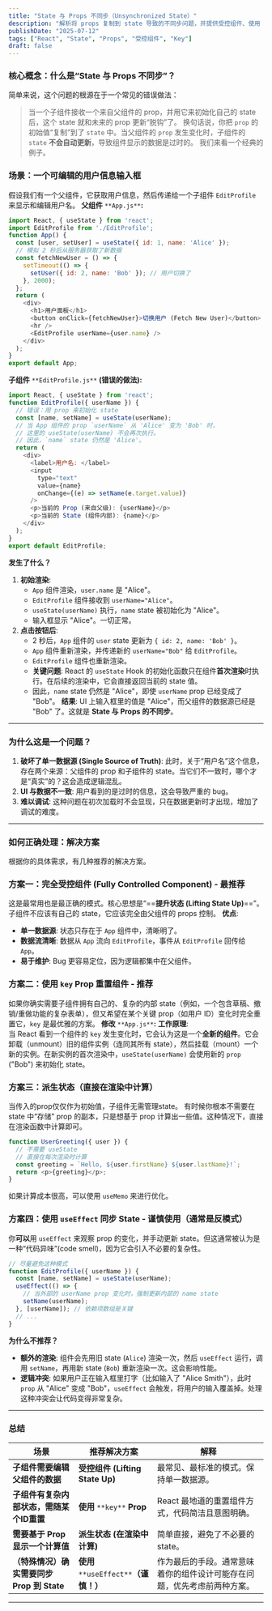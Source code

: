 ```yaml
---
title: "State 与 Props 不同步（Unsynchronized State）"
description: "解析将 props 复制到 state 导致的不同步问题，并提供受控组件、使用 key 强制重置、派生值渲染与 useEffect 同步（谨慎）等解决方案。"
publishDate: "2025-07-12"
tags: ["React", "State", "Props", "受控组件", "Key"]
draft: false
---
```

### 核心概念：什么是“State 与 Props 不同步”？
简单来说，这个问题的根源在于一个常见的错误做法：

> 当一个子组件接收一个来自父组件的 prop，并用它来初始化自己的 state 后，这个 state 就和未来的 prop 更新“脱钩”了。
换句话说，你把 `prop` 的初始值“复制”到了 `state` 中。当父组件的 `prop` 发生变化时，子组件的 `state` **不会自动更新**，导致组件显示的数据是过时的。
我们来看一个经典的例子。
### 场景：一个可编辑的用户信息输入框
假设我们有一个父组件，它获取用户信息，然后传递给一个子组件 `EditProfile` 来显示和编辑用户名。
**父组件** `**App.js**`**:**
```JavaScript
import React, { useState } from 'react';
import EditProfile from './EditProfile';
function App() {
  const [user, setUser] = useState({ id: 1, name: 'Alice' });
  // 模拟 2 秒后从服务器获取了新数据
  const fetchNewUser = () => {
    setTimeout(() => {
      setUser({ id: 2, name: 'Bob' }); // 用户切换了
    }, 2000);
  };
  return (
    <div>
      <h1>用户面板</h1>
      <button onClick={fetchNewUser}>切换用户 (Fetch New User)</button>
      <hr />
      <EditProfile userName={user.name} />
    </div>
  );
}
export default App;
```
**子组件** `**EditProfile.js**` **(错误的做法):**
```JavaScript
import React, { useState } from 'react';
function EditProfile({ userName }) {
  // 错误：用 prop 来初始化 state
  const [name, setName] = useState(userName);
  // 当 App 组件的 prop `userName` 从 'Alice' 变为 'Bob' 时，
  // 这里的 useState(userName) 不会再次执行。
  // 因此，`name` state 仍然是 'Alice'。
  return (
    <div>
      <label>用户名: </label>
      <input
        type="text"
        value={name}
        onChange={(e) => setName(e.target.value)}
      />
      <p>当前的 Prop (来自父级): {userName}</p>
      <p>当前的 State (组件内部): {name}</p>
    </div>
  );
}
export default EditProfile;
```
**发生了什么？**
1. **初始渲染**:
    - `App` 组件渲染，`user.name` 是 "Alice"。
    - `EditProfile` 组件接收到 `userName="Alice"`。
    - `useState(userName)` 执行，`name` state 被初始化为 "Alice"。
    - 输入框显示 "Alice"。一切正常。
2. **点击按钮后**:
    - 2 秒后，`App` 组件的 `user` state 更新为 `{ id: 2, name: 'Bob' }`。
    - `App` 组件重新渲染，并传递新的 `userName="Bob"` 给 `EditProfile`。
    - `EditProfile` 组件也重新渲染。
    - **关键问题**: React 的 `useState` Hook 的初始化函数只在组件**首次渲染**时执行。在后续的渲染中，它会直接返回当前的 state 值。
    - 因此，`name` state 仍然是 "Alice"，即使 `userName` prop 已经变成了 "Bob"。
**结果**: UI 上输入框里的值是 "Alice"，而父组件的数据源已经是 "Bob" 了。这就是 **State 与 Props 的不同步**。
---
### 为什么这是一个问题？
1. **破坏了单一数据源 (Single Source of Truth)**: 此时，关于“用户名”这个信息，存在两个来源：父组件的 prop 和子组件的 state。当它们不一致时，哪个才是“真实”的？这会造成逻辑混乱。
2. **UI 与数据不一致**: 用户看到的是过时的信息，这会导致严重的 bug。
3. **难以调试**: 这种问题在初次加载时不会显现，只在数据更新时才出现，增加了调试的难度。
---
### 如何正确处理：解决方案
根据你的具体需求，有几种推荐的解决方案。
### 方案一：完全受控组件 (Fully Controlled Component) - 最推荐
这是最常用也是最正确的模式。核心思想是“==**提升状态 (Lifting State Up)**==”。子组件不应该有自己的 state，它应该完全由父组件的 props 控制。
**优点**:
- **单一数据源**: 状态只存在于 `App` 组件中，清晰明了。
- **数据流清晰**: 数据从 `App` 流向 `EditProfile`，事件从 `EditProfile` 回传给 `App`。
- **易于维护**: Bug 更容易定位，因为逻辑都集中在父组件。
### 方案二：使用 `key` Prop 重置组件 - 推荐
如果你确实需要子组件拥有自己的、复杂的内部 state（例如，一个包含草稿、撤销/重做功能的复杂表单），但又希望在某个关键 prop（如用户 ID）变化时完全重置它，`key` 是最优雅的方案。
**修改** `**App.js**`**:**
**工作原理**:  
当 React 看到一个组件的 `key` 发生变化时，它会认为这是一个**全新的组件**。它会卸载（unmount）旧的组件实例（连同其所有 state），然后挂载（mount）一个新的实例。在新实例的首次渲染中，`useState(userName)` 会使用新的 `prop` ("Bob") 来初始化 state。
### 方案三：派生状态（直接在渲染中计算）
当传入的prop仅仅作为初始值，子组件无需管理state。
有时候你根本不需要在 state 中“存储” prop 的副本，只是想基于 prop 计算出一些值。这种情况下，直接在渲染函数中计算即可。
```JavaScript
function UserGreeting({ user }) {
  // 不需要 useState
  // 直接在每次渲染时计算
  const greeting = `Hello, ${user.firstName} ${user.lastName}!`;
  return <p>{greeting}</p>;
}
```
如果计算成本很高，可以使用 `useMemo` 来进行优化。
### 方案四：使用 `useEffect` 同步 State - 谨慎使用（通常是反模式）
你**可以**用 `useEffect` 来观察 prop 的变化，并手动更新 state。但这通常被认为是一种“代码异味”(code smell)，因为它会引入不必要的复杂性。
```JavaScript
// 尽量避免这种模式
function EditProfile({ userName }) {
  const [name, setName] = useState(userName);
  useEffect(() => {
    // 当外部的 userName prop 变化时，强制更新内部的 name state
    setName(userName);
  }, [userName]); // 依赖项数组是关键
  // ...
}
```
**为什么不推荐？**
- **额外的渲染**: 组件会先用旧 state (`Alice`) 渲染一次，然后 `useEffect` 运行，调用 `setName`，再用新 state (`Bob`) 重新渲染一次。这会影响性能。
- **逻辑冲突**: 如果用户正在输入框里打字（比如输入了 "Alice Smith"），此时 `prop` 从 "Alice" 变成 "Bob"，`useEffect` 会触发，将用户的输入覆盖掉。处理这种冲突会让代码变得非常复杂。
---
### 总结
|场景|推荐解决方案|解释|
|---|---|---|
|**子组件需要编辑父组件的数据**|**受控组件 (Lifting State Up)**|最常见、最标准的模式。保持单一数据源。|
|**子组件有复杂内部状态，需随某个ID重置**|**使用** `**key**` **Prop**|React 最地道的重置组件方式，代码简洁且意图明确。|
|**需要基于 Prop 显示一个计算值**|**派生状态 (在渲染中计算)**|简单直接，避免了不必要的 state。|
|**（特殊情况）确实需要同步 Prop 到 State**|**使用** `**useEffect**`**（谨慎！）**|作为最后的手段。通常意味着你的组件设计可能存在问题，优先考虑前两种方案。|
---
